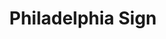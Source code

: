 ---
pid: llg65
title: Philadelphia Sign
location_transcription: Downtown
coordinates: "[-75.157340016146, 39.950191566804]"
zipcode: '19119'
gen_neighborhood: Northwest Philadelphia
neighborhood: Mount Airy
outside_phl: 
age: '16'
age_range: 13-19
instagram: 
image_file_name: llg_65.jpg
proposal_transcription: A sign that says //Philadelphia//
topic: 
topic_summary: '0'
type: Billboard
keywords_other: sign, compulsion to label
credit: "#TK"
image_labels: 
twitter: 
facebook: 
permalink: "/monuments/llg65/"
layout: item-page
---